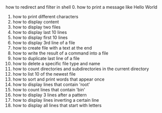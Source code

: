how to redirect and filter in shell
0. how to print a message like Hello World
1. how to print different characters
2. how to display content
3. how to display two files
4. how to display last 10 lines
5. how to display first 10 lines
6. how to display 3rd line of a file
7. how to create file with a text at the end
8. how to write the result of a command into a file
9. how to duplicate last line of a file
10. how to delete a specific file type and name
11. how to count directories and subdirectories in the current directory
12. how to list 10 of the newest file
13. how to sort and print words that appear once
14. how to display lines that contain 'root'
15. how to count lines that contain 'bin'
16. how to display 3 lines after a pattern
17. how to display lines inverting a certain line
18. how to display all lines that start with letters
